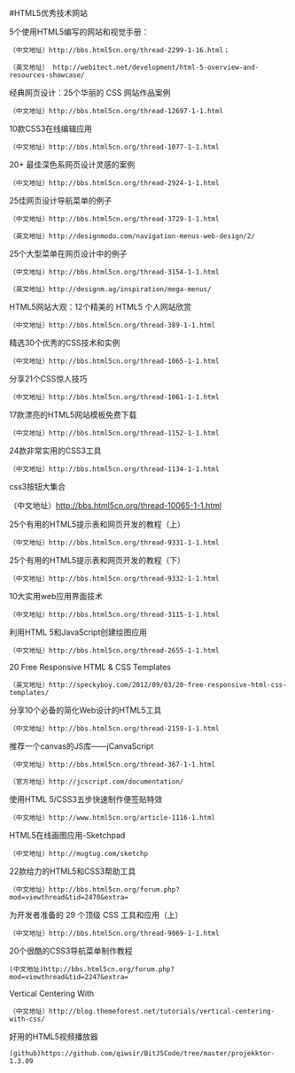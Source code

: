 #HTML5优秀技术网站

5个使用HTML5编写的网站和视觉手册：

    （中文地址）http://bbs.html5cn.org/thread-2299-1-16.html；

    （英文地址） http://webitect.net/development/html-5-overview-and-resources-showcase/

经典网页设计：25个华丽的 CSS 网站作品案例

    （中文地址）http://bbs.html5cn.org/thread-12697-1-1.html

10款CSS3在线编辑应用

    （中文地址）http://bbs.html5cn.org/thread-1077-1-1.html

20+ 最佳深色系网页设计灵感的案例

    （中文地址）http://bbs.html5cn.org/thread-2924-1-1.html

25佳网页设计导航菜单的例子

    （中文地址）http://bbs.html5cn.org/thread-3729-1-1.html

    （英文地址）http://designmodo.com/navigation-menus-web-design/2/

25个大型菜单在网页设计中的例子

    （中文地址）http://bbs.html5cn.org/thread-3154-1-1.html

    （英文地址）http://designm.ag/inspiration/mega-menus/

HTML5网站大观：12个精美的 HTML5 个人网站欣赏

    （中文地址）http://bbs.html5cn.org/thread-389-1-1.html

精选30个优秀的CSS技术和实例

    （中文地址）http://bbs.html5cn.org/thread-1065-1-1.html

分享21个CSS惊人技巧

    （中文地址）http://bbs.html5cn.org/thread-1061-1-1.html

17款漂亮的HTML5网站模板免费下载

    （中文地址）http://bbs.html5cn.org/thread-1152-1-1.html

24款非常实用的CSS3工具

    （中文地址）http://bbs.html5cn.org/thread-1134-1-1.html

css3按钮大集合

   （中文地址）http://bbs.html5cn.org/thread-10065-1-1.html

25个有用的HTML5提示表和网页开发的教程（上）

    （中文地址）http://bbs.html5cn.org/thread-9331-1-1.html

25个有用的HTML5提示表和网页开发的教程（下）

    （中文地址）http://bbs.html5cn.org/thread-9332-1-1.html

10大实用web应用界面技术

    （中文地址）http://bbs.html5cn.org/thread-3115-1-1.html

利用HTML 5和JavaScript创建绘图应用

    （中文地址）http://bbs.html5cn.org/thread-2655-1-1.html

20 Free Responsive HTML & CSS Templates

    （英文地址）http://speckyboy.com/2012/09/03/20-free-responsive-html-css-templates/

分享10个必备的简化Web设计的HTML5工具

    （中文地址）http://bbs.html5cn.org/thread-2159-1-1.html

推荐一个canvas的JS库——jCanvaScript

    （中文地址）http://bbs.html5cn.org/thread-367-1-1.html

    （官方地址）http://jcscript.com/documentation/

使用HTML 5/CSS3五步快速制作便签贴特效

    （中文地址）http://www.html5cn.org/article-1116-1.html

HTML5在线画图应用-Sketchpad

    （中文地址）http://mugtug.com/sketchp

22款给力的HTML5和CSS3帮助工具

    （中文地址）http://bbs.html5cn.org/forum.php?mod=viewthread&tid=2470&extra=

为开发者准备的 29 个顶级 CSS 工具和应用（上）

    （中文地址）http://bbs.html5cn.org/thread-9069-1-1.html

20个很酷的CSS3导航菜单制作教程

    (中文地址)http://bbs.html5cn.org/forum.php?mod=viewthread&tid=2247&extra=

Vertical Centering With 

    （中文地址）http://blog.themeforest.net/tutorials/vertical-centering-with-css/

好用的HTML5视频播放器

    (github)https://github.com/qiwsir/BitJSCode/tree/master/projekktor-1.3.09
